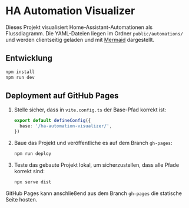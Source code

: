 # HA Automation Visualizer

Dieses Projekt visualisiert Home-Assistant-Automationen als Flussdiagramm.
Die YAML-Dateien liegen im Ordner `public/automations/` und werden
clientseitig geladen und mit [Mermaid](https://mermaid.js.org/) dargestellt.

## Entwicklung

```bash
npm install
npm run dev
```

## Deployment auf GitHub Pages

1. Stelle sicher, dass in `vite.config.ts` der Base-Pfad korrekt ist:
   ```ts
   export default defineConfig({
     base: '/ha-automation-visualizer/',
   })
   ```
2. Baue das Projekt und veröffentliche es auf dem Branch `gh-pages`:
   ```bash
   npm run deploy
   ```
3. Teste das gebaute Projekt lokal, um sicherzustellen, dass alle Pfade korrekt sind:
   ```bash
   npx serve dist
   ```

GitHub Pages kann anschließend aus dem Branch `gh-pages` die statische Seite
hosten.
